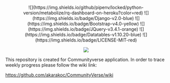 <p align="center">
 ![](https://img.shields.io/github/pipenv/locked/python-version/metabolize/rq-dashboard-on-heroku?color=red)  ![](https://img.shields.io/badge/Django-v2.0-blue)  ![](https://img.shields.io/badge/Bootstrap-v4.0-yellow)  ![](https://img.shields.io/badge/JQuery-v3.4.1-orange) ![](https://img.shields.io/badge/Datatables-v1.10.20-blue)
 ![](https://img.shields.io/badge/LICENSE-MIT-red)
 </p>


<p align="center">
  <img src="https://github.com/akarakoc/SWE573/blob/master/UML/logo.png">
</p>

This repository is created for Communityverse application.
In order to trace weekly progress please follow the wiki link: 

https://github.com/akarakoc/CommunityVerse/wiki


